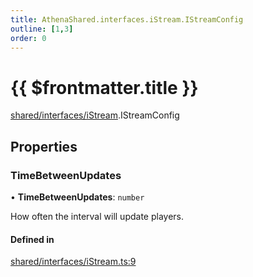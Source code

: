```yaml
---
title: AthenaShared.interfaces.iStream.IStreamConfig
outline: [1,3]
order: 0
---
```


# {{ $frontmatter.title }}


[shared/interfaces/iStream](../modules/shared_interfaces_iStream.md).IStreamConfig

## Properties

### TimeBetweenUpdates

• **TimeBetweenUpdates**: `number`

How often the interval will update players.

#### Defined in

[shared/interfaces/iStream.ts:9](https://github.com/Stuyk/altv-athena/blob/106130f/src/core/shared/interfaces/iStream.ts#L9)
